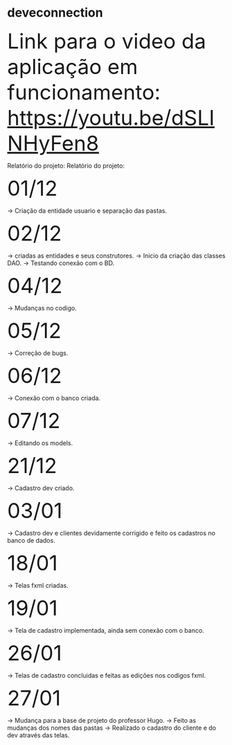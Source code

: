 # deveconnection

<font size="10"> Link para o video da aplicação em funcionamento: https://youtu.be/dSLINHyFen8 </font>

Relatório do projeto: Relatório do projeto: 
 
 <font size="10"> 01/12 </font> 

 -> Criação da entidade usuario e separação das pastas.

<font size="10"> 02/12 </font>
 
 -> criadas as entidades e seus construtores.
 -> Inicio da criação das classes DAO.
 -> Testando conexão com o BD.

<font size="10"> 04/12 </font>
 
 -> Mudanças no codigo.
 
<font size="10"> 05/12 </font>
 
 -> Correção de bugs.

<font size="10"> 06/12 </font>
 
 -> Conexão com o banco criada.

<font size="10"> 07/12 </font>

 -> Editando os models.

<font size="10"> 21/12 </font>

 -> Cadastro dev criado.

<font size="10"> 03/01 </font>

 -> Cadastro dev e clientes devidamente corrigido e feito os cadastros no banco de dados.

<font size="10"> 18/01 </font>

 -> Telas fxml criadas.

<font size="10"> 19/01 </font>

 -> Tela de cadastro implementada, ainda sem conexão com o banco.

<font size="10"> 26/01 </font>

 -> Telas de cadastro concluidas e feitas as edições nos codigos fxml.

<font size="10"> 27/01 </font>
 
 -> Mudança para a base de projeto do professor Hugo.
 -> Feito as mudanças dos nomes das pastas
 -> Realizado o cadastro do cliente e do dev através das telas.
